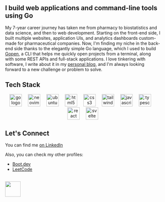 ## I build web applications and command-line tools using Go

My 7-year career journey has taken me from pharmacy to biostatistics and data science, and then to web development. Starting on the front-end side, I built multiple websites, application UIs, and analytics dashboards custom-made for pharmaceutical companies. Now, I'm finding my niche in the back-end side thanks to the elegantly simple Go language, which I used to build [Gopen](https://github.com/wipdev-tech/gopen), a CLI that helps me quickly open projects from a terminal, along with some REST APIs and full-stack applications. I love tinkering with software, I write about it in my [personal blog](https://wipdev.hashnode.dev), and I'm always looking forward to a new challenge or problem to solve.


## Tech Stack

<div align="center">
  <img src="https://cdn.simpleicons.org/go/00ADD8" height="40" alt="go logo"  />
  <img width="12" />
  <img src="https://cdn.simpleicons.org/neovim/57A143" height="40" alt="neovim logo"  />
  <img width="12" />
  <img src="https://cdn.simpleicons.org/debian/A81D33" height="40" alt="ubuntu logo"  />
  <img width="12" />
  <img src="https://cdn.simpleicons.org/html5/E34F26" height="40" alt="html5 logo"  />
  <img width="12" />
  <img src="https://cdn.simpleicons.org/css3/1572B6" height="40" alt="css3 logo"  />
  <img width="12" />
  <img src="https://cdn.simpleicons.org/tailwindcss/06B6D4" height="40" alt="tailwindcss logo"  />
  <img width="12" />
  <img src="https://cdn.simpleicons.org/javascript/F7DF1E" height="40" alt="javascript logo"  />
  <img width="12" />
  <img src="https://cdn.simpleicons.org/typescript/3178C6" height="40" alt="typescript logo"  />
  <img width="12" />
  <img src="https://cdn.simpleicons.org/react/61DAFB" height="40" alt="react logo"  />
  <img width="12" />
  <img src="https://cdn.simpleicons.org/svelte/FF3E00" height="40" alt="svelte logo"  />
</div>

## Let's Connect

You can find me [on LinkedIn](https://www.linkedin.com/in/waseem-medhat/)

Also, you can check my other profiles:

- [Boot.dev](https://www.boot.dev/u/wipdev)
- [LeetCode](https://leetcode.com/wipdev-tech/)

<br />

<a href="https://www.buymeacoffee.com/wipdev" target="_blank">
  <img src="https://i.imgur.com/etO0OxB.png" height="50" />
</a>
